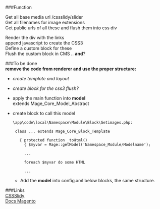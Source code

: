 ###Function  
  
Get all base media url /cssslidy/slider  
Get all filenames for image extensions  
Get public urls of all these and flush them into css div  
  
Render the div with the links  
append javascript to create the CSS3  
Define a custom block for these  
Flush the custom block in CMS .. **and**?  
  
###To be done  
**remove the code from renderer and use the proper structure:**  
+ *create template and layout* 
+ *create block for the css3 flush?*  
+ apply the main function into **model**  
    extends Mage_Core_Model_Abstract  
+ create block to call this model  
   ```
   \app\code\local\Namespace\Module\Block\Getimages.php:  
   
    class ... extends Mage_Core_Block_Template  
    
      { protected function _toHtml() 
        { $myvar = Mage::getModel('Namespace_Module/Modelname');  
        
        ...  
        
        foreach $myvar do some HTML 
        
        ...
   ```
  
  + Add the **model** into config.xml below blocks, the same structure.  
    
###Links   
[CSSSlidy](http://dudleystorey.github.io/CSSslidy/)  
[Docs Magento](http://docs.magentocommerce.com/)  
